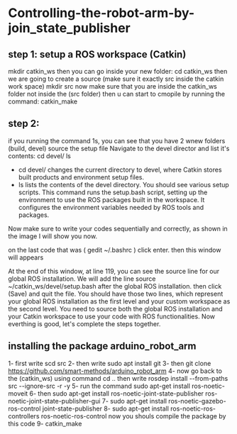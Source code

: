 # Controlling-the-robot-arm-by-join_state_publisher
## step 1: setup a ROS workspace (Catkin)
mkdir catkin_ws
then you can go inside your new folder:
cd catkin_ws
then we are going to create a source (make sure it exactly src inside the catkin work space)
mkdir src
now make sure that you are inside the catkin_ws folder not inside the (src folder) then u can start to cmopile by running the command:
catkin_make

## step 2:
if you running the command 1s, you can see that you have 2 wnew folders (build, devel)
source the setup file 
Navigate to the devel director and list it's contents:
cd devel/
ls
- cd devel/ changes the current directory to devel, where Catkin stores built products and environment setup files.
- ls lists the contents of the devel directory. You should see various setup scripts.
This command runs the setup.bash script, setting up the environment to use the ROS packages built in the workspace. It configures the environment variables needed by ROS tools and packages.

Now make sure to write your codes sequentially and correctly, as shown in the image I will show you now.

on the last code that was ( gedit ~/.bashrc ) click enter.
then this window will appears 

At the end of this window, at line 119, you can see the source line for our global ROS installation. We will add the line source ~/catkin_ws/devel/setup.bash after the global ROS installation.
then click (Save) and quit the file. You should have those two lines, which represent your global ROS installation as the first level and your custom workspace as the second level. You need to source both the global ROS installation and your Catkin workspace to use your code with ROS functionalities.
Now everthing is good, let's complete the steps together.

## installing the package arduino_robot_arm
1- first write scd src 
2- then write sudo apt install git 
3- then git clone https://github.com/smart-methods/arduino_robot_arm
4- now go back to the (catkin_ws) using command cd .. 
then write rosdep install --from-paths src --ignore-src -r -y
5- run the command sudo apt-get install ros-noetic-moveit
6- then sudo apt-get install ros-noetic-joint-state-publisher ros-noetic-joint-state-publisher-gui
7- sudo apt-get install ros-noetic-gazebo-ros-control joint-state-publisher
8- sudo apt-get install ros-noetic-ros-controllers ros-noetic-ros-control
now you shouls compile the package by this code 
9- catkin_make 

